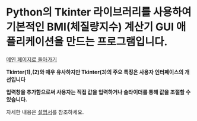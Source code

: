# Python의 Tkinter 라이브러리를 사용하여 기본적인 BMI(체질량지수) 계산기 GUI 애플리케이션을 만드는 프로그램입니다.

[메인 페이지로 돌아가기](https://github.com/jaeyong0311?tab=repositories)

**Tkinter(1),(2)와 매우 유사하지만 Tkinter(3)의 주요 특징은 사용자 인터페이스의 개선입니다**

**입력창을 추가함으로써 사용자는 직접 값을 입력하거나 슬라이더를 통해 값을 조절할 수 있습니다.**

자세한 내용은 [설명서](https://github.com/jaeyong0311/-Tkinter-3-/commit/1bcce9e5f37f067ee6e158215385c02a3020fdb2)를 참조하세요.
